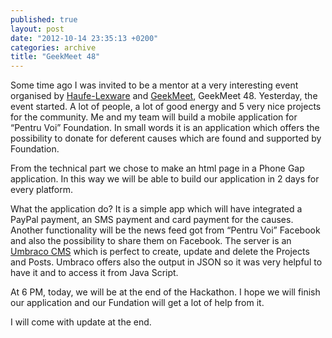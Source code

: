 ```yaml
---
published: true
layout: post
date: "2012-10-14 23:35:13 +0200"
categories: archive
title: "GeekMeet 48"
---
```


Some time ago I was invited to be a mentor at a very interesting event organised by [Haufe-Lexware][1] and [GeekMeet][2], GeekMeet 48. Yesterday, the event started. A lot of people, a lot of good energy and 5 very nice projects for the community. Me and my team will build a mobile application for “Pentru Voi” Foundation. In small words it is an application which offers the possibility to donate for deferent causes which are found and supported by Foundation.

From the technical part we chose to make an html page in a Phone Gap application. In this way we will be able to build our application in 2 days for every platform.

What the application do? It is a simple app which will have integrated a PayPal payment, an SMS payment and card payment for the causes. Another functionality will be the news feed got from “Pentru Voi” Facebook and also the possibility to share them on Facebook. The server is an [Umbraco CMS][3] which is perfect to create, update and delete the Projects and Posts. Umbraco offers also the output in JSON so it was very helpful to have it and to access it from Java Script.

At 6 PM, today, we will be at the end of the Hackathon. I hope we will finish our application and our Fundation will get a lot of help from it.

I will come with update at the end.

[1]:http://www.haufe-lexware.ro/
[2]:http://geekmeet.ro/
[3]:http://umbraco.com/
